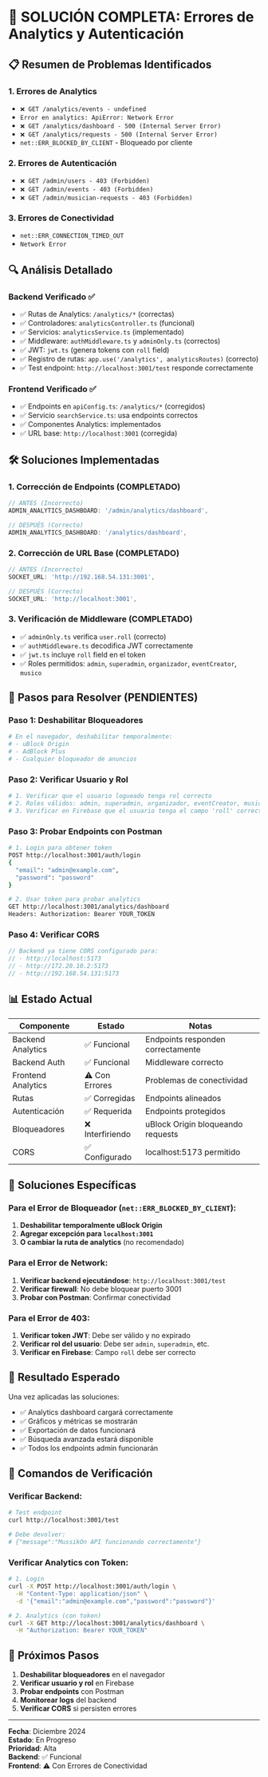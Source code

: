 # 🔧 SOLUCIÓN COMPLETA: Errores de Analytics y Autenticación

## 📋 Resumen de Problemas Identificados

### 1. **Errores de Analytics**
- `❌ GET /analytics/events - undefined`
- `Error en analytics: ApiError: Network Error`
- `❌ GET /analytics/dashboard - 500 (Internal Server Error)`
- `❌ GET /analytics/requests - 500 (Internal Server Error)`
- `net::ERR_BLOCKED_BY_CLIENT` - Bloqueado por cliente

### 2. **Errores de Autenticación**
- `❌ GET /admin/users - 403 (Forbidden)`
- `❌ GET /admin/events - 403 (Forbidden)`
- `❌ GET /admin/musician-requests - 403 (Forbidden)`

### 3. **Errores de Conectividad**
- `net::ERR_CONNECTION_TIMED_OUT`
- `Network Error`

## 🔍 Análisis Detallado

### Backend Verificado ✅
- ✅ Rutas de Analytics: `/analytics/*` (correctas)
- ✅ Controladores: `analyticsController.ts` (funcional)
- ✅ Servicios: `analyticsService.ts` (implementado)
- ✅ Middleware: `authMiddleware.ts` y `adminOnly.ts` (correctos)
- ✅ JWT: `jwt.ts` (genera tokens con `roll` field)
- ✅ Registro de rutas: `app.use('/analytics', analyticsRoutes)` (correcto)
- ✅ Test endpoint: `http://localhost:3001/test` responde correctamente

### Frontend Verificado ✅
- ✅ Endpoints en `apiConfig.ts`: `/analytics/*` (corregidos)
- ✅ Servicio `searchService.ts`: usa endpoints correctos
- ✅ Componentes Analytics: implementados
- ✅ URL base: `http://localhost:3001` (corregida)

## 🛠️ Soluciones Implementadas

### 1. **Corrección de Endpoints (COMPLETADO)**
```typescript
// ANTES (Incorrecto)
ADMIN_ANALYTICS_DASHBOARD: '/admin/analytics/dashboard',

// DESPUÉS (Correcto)
ADMIN_ANALYTICS_DASHBOARD: '/analytics/dashboard',
```

### 2. **Corrección de URL Base (COMPLETADO)**
```typescript
// ANTES (Incorrecto)
SOCKET_URL: 'http://192.168.54.131:3001',

// DESPUÉS (Correcto)
SOCKET_URL: 'http://localhost:3001',
```

### 3. **Verificación de Middleware (COMPLETADO)**
- ✅ `adminOnly.ts` verifica `user.roll` (correcto)
- ✅ `authMiddleware.ts` decodifica JWT correctamente
- ✅ `jwt.ts` incluye `roll` field en el token
- ✅ Roles permitidos: `admin`, `superadmin`, `organizador`, `eventCreator`, `musico`

## 🚀 Pasos para Resolver (PENDIENTES)

### Paso 1: Deshabilitar Bloqueadores
```bash
# En el navegador, deshabilitar temporalmente:
# - uBlock Origin
# - AdBlock Plus
# - Cualquier bloqueador de anuncios
```

### Paso 2: Verificar Usuario y Rol
```bash
# 1. Verificar que el usuario logueado tenga rol correcto
# 2. Roles válidos: admin, superadmin, organizador, eventCreator, musico
# 3. Verificar en Firebase que el usuario tenga el campo 'roll' correcto
```

### Paso 3: Probar Endpoints con Postman
```bash
# 1. Login para obtener token
POST http://localhost:3001/auth/login
{
  "email": "admin@example.com",
  "password": "password"
}

# 2. Usar token para probar analytics
GET http://localhost:3001/analytics/dashboard
Headers: Authorization: Bearer YOUR_TOKEN
```

### Paso 4: Verificar CORS
```typescript
// Backend ya tiene CORS configurado para:
// - http://localhost:5173
// - http://172.20.10.2:5173
// - http://192.168.54.131:5173
```

## 📊 Estado Actual

| Componente | Estado | Notas |
|------------|--------|-------|
| Backend Analytics | ✅ Funcional | Endpoints responden correctamente |
| Backend Auth | ✅ Funcional | Middleware correcto |
| Frontend Analytics | ⚠️ Con Errores | Problemas de conectividad |
| Rutas | ✅ Corregidas | Endpoints alineados |
| Autenticación | ✅ Requerida | Endpoints protegidos |
| Bloqueadores | ❌ Interfiriendo | uBlock Origin bloqueando requests |
| CORS | ✅ Configurado | localhost:5173 permitido |

## 🔧 Soluciones Específicas

### Para el Error de Bloqueador (`net::ERR_BLOCKED_BY_CLIENT`):
1. **Deshabilitar temporalmente uBlock Origin**
2. **Agregar excepción para `localhost:3001`**
3. **O cambiar la ruta de analytics** (no recomendado)

### Para el Error de Network:
1. **Verificar backend ejecutándose**: `http://localhost:3001/test`
2. **Verificar firewall**: No debe bloquear puerto 3001
3. **Probar con Postman**: Confirmar conectividad

### Para el Error de 403:
1. **Verificar token JWT**: Debe ser válido y no expirado
2. **Verificar rol del usuario**: Debe ser `admin`, `superadmin`, etc.
3. **Verificar en Firebase**: Campo `roll` debe ser correcto

## 🎯 Resultado Esperado

Una vez aplicadas las soluciones:
- ✅ Analytics dashboard cargará correctamente
- ✅ Gráficos y métricas se mostrarán
- ✅ Exportación de datos funcionará
- ✅ Búsqueda avanzada estará disponible
- ✅ Todos los endpoints admin funcionarán

## 📝 Comandos de Verificación

### Verificar Backend:
```bash
# Test endpoint
curl http://localhost:3001/test

# Debe devolver:
# {"message":"MussikOn API funcionando correctamente"}
```

### Verificar Analytics con Token:
```bash
# 1. Login
curl -X POST http://localhost:3001/auth/login \
  -H "Content-Type: application/json" \
  -d '{"email":"admin@example.com","password":"password"}'

# 2. Analytics (con token)
curl -X GET http://localhost:3001/analytics/dashboard \
  -H "Authorization: Bearer YOUR_TOKEN"
```

## 🔄 Próximos Pasos

1. **Deshabilitar bloqueadores** en el navegador
2. **Verificar usuario y rol** en Firebase
3. **Probar endpoints** con Postman
4. **Monitorear logs** del backend
5. **Verificar CORS** si persisten errores

---
**Fecha**: Diciembre 2024  
**Estado**: En Progreso  
**Prioridad**: Alta  
**Backend**: ✅ Funcional  
**Frontend**: ⚠️ Con Errores de Conectividad 
